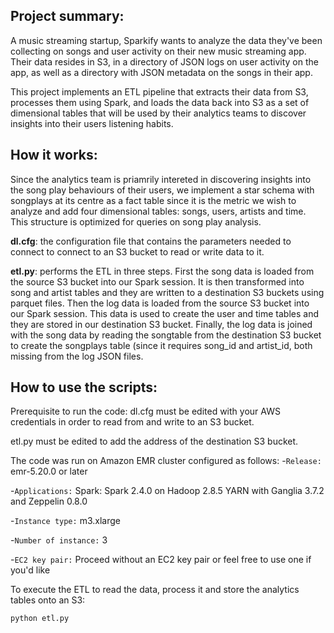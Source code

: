 Project summary:
----------------
A music streaming startup, Sparkify wants to analyze the data they've been collecting on songs and user activity on their new music streaming app. Their data resides in S3, in a directory of JSON logs on user activity on the app, as well as a directory with JSON metadata on the songs in their app.

This project implements an ETL pipeline that extracts their data from S3, processes them using Spark, and loads the data back into S3 as a set of dimensional tables that will be used by their analytics teams to discover insights into their users listening habits.



How it works:
-------------
Since the analytics team is priamrily intereted in discovering insights into the song play behaviours of their users, we implement a star schema with songplays at its centre as a fact table since it is the metric we wish to analyze and add four dimensional tables: songs, users, artists and time. This structure is optimized for queries on song play analysis.

**dl.cfg**: the configuration file that contains the parameters needed to connect to connect to an S3 bucket to read or write data to it.

**etl.py**: performs the ETL in three steps. 
First the song data is loaded from the source S3 bucket into our Spark session. It is then transformed into song and artist tables and they are written to a destination S3 buckets  using parquet files.
Then the log data is loaded from the source S3 bucket into our Spark session. This data is used to create the user and time tables and they are stored in our destination S3 bucket.
Finally, the log data is joined with the song data by reading the songtable from the destination S3 bucket to create the songplays table (since it requires song_id and artist_id, both missing from the 
log JSON files.

How to use the scripts:
-----------------------

Prerequisite to run the code:
dl.cfg must be edited with your AWS credentials in order to read from and write to an S3 bucket.

etl.py must be edited to add the address of the destination S3 bucket.

The code was run on Amazon EMR cluster configured as follows:
-`Release:` emr-5.20.0 or later

-`Applications:` Spark: Spark 2.4.0 on Hadoop 2.8.5 YARN with Ganglia 3.7.2 and Zeppelin 0.8.0

-`Instance type:` m3.xlarge

-`Number of instance:` 3

-`EC2 key pair:` Proceed without an EC2 key pair or feel free to use one if you'd like

To execute the ETL to read the data, process it and store the analytics tables onto an S3:

```python etl.py```

